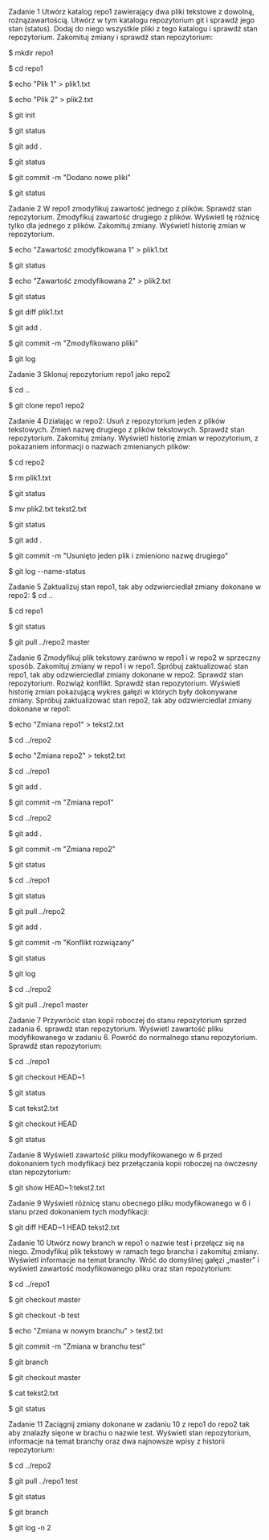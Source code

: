 Zadanie 1 
Utwórz katalog repo1 zawierający dwa pliki tekstowe z dowolną, rożnązawartością. 
Utwórz w tym katalogu repozytorium git i sprawdź jego stan (status). 
Dodaj do niego wszystkie pliki z tego katalogu i sprawdź stan repozytorium. 
Zakomituj zmiany i sprawdź stan repozytorium:

$ mkdir repo1

$ cd repo1

$ echo "Plik 1" > plik1.txt

$ echo "Plik 2" > plik2.txt

$ git init

$ git status

$ git add .

$ git status

$ git commit -m "Dodano nowe pliki"

$ git status


Zadanie 2
W repo1 zmodyfikuj zawartość jednego z plików. 
Sprawdź stan repozytorium. 
Zmodyfikuj zawartość drugiego z plików. 
Wyświetl tę różnicę tylko dla jednego z plików. 
Zakomituj zmiany. 
Wyświetl historię zmian w repozytorium. 

$ echo "Zawartość zmodyfikowana 1" > plik1.txt

$ git status

$ echo "Zawartość zmodyfikowana 2" > plik2.txt

$ git status

$ git diff plik1.txt

$ git add .

$ git commit -m "Zmodyfikowano pliki"

$ git log

Zadanie 3
Sklonuj repozytorium repo1 jako repo2

$ cd ..

$ git clone repo1 repo2

Zadanie 4
Działając w repo2:
Usuń z repozytorium jeden z plików tekstowych. 
Zmień nazwę drugiego z plików tekstowych. 
Sprawdź stan repozytorium. 
Zakomituj zmiany. 
Wyświetl historię zmian w repozytorium, z pokazaniem informacji o nazwach zmienianych plików: 

$ cd repo2

$ rm plik1.txt

$ git status

$ mv plik2.txt tekst2.txt

$ git status

$ git add .

$ git commit -m "Usunięto jeden plik i zmieniono nazwę drugiego"

$ git log --name-status

Zadanie 5
Zaktualizuj stan repo1, tak aby odzwierciedlał zmiany dokonane w repo2: 
$ cd ..

$ cd repo1

$ git status

$ git pull ../repo2 master

Zadanie 6
Zmodyfikuj plik tekstowy zarówno w repo1 i w repo2 w sprzeczny sposób. 
Zakomituj zmiany w repo1 i w repo1. 
Spróbuj zaktualizować stan repo1, tak aby odzwierciedlał zmiany dokonane w repo2. 
Sprawdź stan repozytorium. 
Rozwiąż konflikt. 
Sprawdź stan repozytorium. 
Wyświetl historię zmian pokazującą wykres gałęzi w których były dokonywane zmiany. 
Spróbuj zaktualizować stan repo2, tak aby odzwierciedlał zmiany dokonane w repo1: 

$ echo "Zmiana repo1" > tekst2.txt

$ cd ../repo2

$ echo "Zmiana repo2" > tekst2.txt

$ cd ../repo1

$ git add .

$ git commit -m "Zmiana repo1"

$ cd ../repo2

$ git add .

$ git commit -m "Zmiana repo2"

$ git status

$ cd ../repo1

$ git status

$ git pull ../repo2

$ git add .

$ git commit -m "Konflikt rozwiązany"

$ git status

$ git log

$ cd ../repo2

$ git pull ../repo1 master

Zadanie 7
Przywrócić stan kopii roboczej do stanu repozytorium sprzed zadania 6. 
sprawdź stan repozytorium. 
Wyświetl zawartość pliku modyfikowanego w zadaniu 6. 
Powróć do normalnego stanu repozytorium. 
Sprawdź stan repozytorium: 

$ cd ../repo1

$ git checkout HEAD~1

$ git status

$ cat tekst2.txt

$ git checkout HEAD

$ git status

Zadanie 8
Wyświetl zawartość pliku modyfikowanego w 6 przed dokonaniem tych
modyfikacji bez przełączania kopii roboczej na ówczesny stan repozytorium: 

$ git show HEAD~1:tekst2.txt

Zadanie 9
Wyświetl różnicę stanu obecnego pliku modyfikowanego w 6 i stanu przed
dokonaniem tych modyfikacji: 

$ git diff HEAD~1 HEAD tekst2.txt

Zadanie 10
Utwórz nowy branch w repo1 o nazwie test i przełącz się na niego. 
Zmodyfikuj plik tekstowy w ramach tego brancha i zakomituj zmiany. 
Wyświetl informacje na temat branchy. 
Wróć do domyślnej gałęzi „master” i wyświetl zawartość modyfikowanego pliku oraz stan repozytorium: 

$ cd ../repo1

$ git checkout master

$ git checkout -b test

$ echo "Zmiana w nowym branchu" > test2.txt

$ git commit -m "Zmiana w branchu test"

$ git branch

$ git checkout master

$ cat tekst2.txt

$ git status

Zadanie 11
Zaciągnij zmiany dokonane w zadaniu 10 z repo1 do repo2 tak aby znalazły sięone w brachu o nazwie test. 
Wyświetl stan repozytorium, informacje na temat branchy oraz dwa najnowsze wpisy z historii repozytorium: 

$ cd ../repo2

$ git pull ../repo1 test

$ git status

$ git branch

$ git log -n 2

